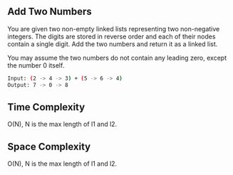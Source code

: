 ## Add Two Numbers
You are given two non-empty linked lists representing two non-negative integers. The digits are stored in reverse order and each of their nodes contain a single digit. Add the two numbers and return it as a linked list.

You may assume the two numbers do not contain any leading zero, except the number 0 itself.

```bash
Input: (2 -> 4 -> 3) + (5 -> 6 -> 4)
Output: 7 -> 0 -> 8
```

## Time Complexity
O(N), N is the max length of l1 and l2.

## Space Complexity
O(N), N is the max length of l1 and l2.